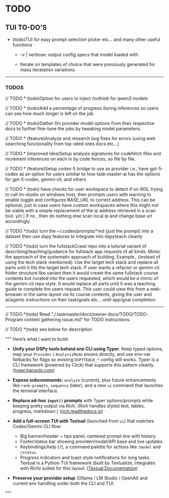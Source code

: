 # TODO

## **TUI TO-DO'S**

* (todo)TUI for easy prompt selection picker etc... and many other useful functions

  * -v | verbose: output config specs that model loaded with

  * Iterate on templates of choice that were previously generated for mass iteratation variations

---

### TODOS

// TODO * (todo)Option for users to inject /nothink for qwen3 models

// TODO * (todo)Add a percentage of progress during inferences so users can see how much longer is left on the job.

// TODO * (todo)Gather llm provider model options from their respective docs to further fine-tune the jobs by tweaking model parameters.

// TODO * (feature)Analyze and research bug fixes for errors (using web searching functionality from top rated sites docs etc...)

// TODO * (improved idea)Setup analysis signatures for codefetch files and increment inferences on each in by code fences, so file by file.

// TODO * (feature)Setup codex-5 bridge to use as provider i.e., have gpt-5-codex as an option for users similiar to how task-master-ai has the options for gpt-5-codex, gemini-cli, and others

// TODO * (todo) have checks for user workspace to detect if on WSL trying to call lm-studio on windows host, then prompts users with warning to enable toggle and configures BASE_URL to correct address. This can be optional, just in case users have custom workspaces where this might not be viable with a simple replacement of the ip address retrieved in a scan tool. y/n | if no , then do nothing else scan local ip and change base url accordingly.

// TODO *(todo) turn the ~/.codex/prompts/*md (just the prompt) into a dataset then use dspy features to integrate into dspyteach cleanly

// TODO *(todo) turn the fullstackCrawl repo into a tutorial variant of describing/teaching/guidance for fullstack app requests of all kinds. Mimic the approach of the systematic approach of building. Example., (instead of using the tech stack mentioned): Use the target tech stack and replace all parts until it fits the target tech stack. If user wants a refactor or gemini-cli folder structure like variant then it would create the same fullstack course contents but curated into the users requested, which would be a mimic of the gemini-cli repo style. It would replace all parts until it was a teaching guide to complete the users request. This user could view this from a web-browser in the same layout via its course contents, giving the user and ai/agents instructions on their task/goals etc... until app/goal completion.

---

// TODO *(todo) Read "./.taskmaster/docs/owner-docs/TODO/TODO-Program context gathering issue.md" for TODO instructions.

// TODO *(todo) see below for description

"""
Here’s what I want to build:

* **Unify your DSPy tools behind one CLI using Typer.** Keep typed options, map your `Provider` / `AnalysisMode` enums directly, and use env-var fallbacks for flags so existing `DSPYTEACH_*` config still works. Typer is a CLI framework (powered by Click) that supports this pattern cleanly. ([typer.tiangolo.com][1])
* **Expose subcommands:** `analyze` (current), plus future enhancements like `rank-prompts`, `sequence` (later), and a new `ui` command that launches the terminal interface.
* **Replace ad-hoc `input()` prompts** with Typer options/prompts while keeping pretty output via Rich. (Rich handles styled text, tables, progress, markdown.) ([rich.readthedocs.io][2])
* **Add a full-screen TUI with Textual** (launched from `ui`) that matches Codex/Gemini CLI flow:

  * Big banner/header + tips panel; centered prompt line with history.
  * Footer/status bar showing provider/model/API base and live updates.
  * Keybindings/help (`?`), a command palette for actions like `/model` and `/status`.
  * Progress indicators and toast-style notifications for long tasks.
    Textual is a Python TUI framework (built by Textualize, integrates with Rich) suited for this layout. ([Textual Documentation][3])
* **Preserve your provider setup** (Ollama / LM Studio / OpenAI) and current env handling under both the CLI and TUI.

[1]: https://typer.tiangolo.com/?utm_source=chatgpt.com "Typer"
[2]: https://rich.readthedocs.io/en/latest/introduction.html?utm_source=chatgpt.com "Introduction — Rich 14.1.0 documentation"
[3]: https://textual.textualize.io/?utm_source=chatgpt.com "Textual"
"""
